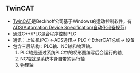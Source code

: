 ## TwinCAT
* [TwinCAT](https://blog.csdn.net/jldemanman/article/details/79207148)是Beckhoff公司基于Windows的运动控制软件，有[ADS(Automation Device Specification/自动化设备规范)](https://blog.csdn.net/akadiao/article/details/118185495)
* 通过C++/PLC混合程序控制PLC
* 通讯：上位机(PC) <-ADS通讯-> PLC <-EtherCAT总线-> 设备
* 包含三层结构：PLC轴、NC轴和物理轴。
  1. PLC轴是通过系统PLC中的梯形图编写后会运行的轴,
  1. NC轴就是系统本身自带的运行轴
  1. 物理轴
